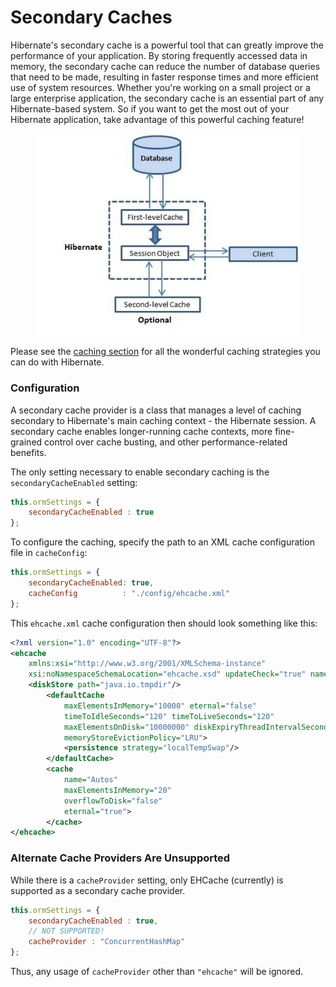 # Secondary Caches

Hibernate's secondary cache is a powerful tool that can greatly improve the performance of your application. By storing frequently accessed data in memory, the secondary cache can reduce the number of database queries that need to be made, resulting in faster response times and more efficient use of system resources. Whether you're working on a small project or a large enterprise application, the secondary cache is an essential part of any Hibernate-based system. So if you want to get the most out of your Hibernate application, take advantage of this powerful caching feature! &#x20;

<figure><img src="../../.gitbook/assets/image.png" alt=""><figcaption></figcaption></figure>

Please see the [caching section](../../usage/caching.md) for all the wonderful caching strategies you can do with Hibernate.

### Configuration

A secondary cache provider is a class that manages a level of caching secondary to Hibernate's main caching context - the Hibernate session. A secondary cache enables longer-running cache contexts, more fine-grained control over cache busting, and other performance-related benefits.

The only setting necessary to enable secondary caching is the `secondaryCacheEnabled` setting:

```js
this.ormSettings = {
    secondaryCacheEnabled : true
};
```

To configure the caching, specify the path to an XML cache configuration file in `cacheConfig`:

```js
this.ormSettings = {
    secondaryCacheEnabled: true,
    cacheConfig          : "./config/ehcache.xml"
};
```

This `ehcache.xml` cache configuration then should look something like this:

```xml
<?xml version="1.0" encoding="UTF-8"?>
<ehcache
    xmlns:xsi="http://www.w3.org/2001/XMLSchema-instance"
    xsi:noNamespaceSchemaLocation="ehcache.xsd" updateCheck="true" name="default">
    <diskStore path="java.io.tmpdir"/>
        <defaultCache
            maxElementsInMemory="10000" eternal="false"
            timeToIdleSeconds="120" timeToLiveSeconds="120"
            maxElementsOnDisk="10000000" diskExpiryThreadIntervalSeconds="120"
            memoryStoreEvictionPolicy="LRU">
            <persistence strategy="localTempSwap"/>
        </defaultCache>
        <cache
            name="Autos"
            maxElementsInMemory="20"
            overflowToDisk="false"
            eternal="true">
        </cache>
</ehcache>
```

### Alternate Cache Providers Are Unsupported

While there is a `cacheProvider` setting, only EHCache (currently) is supported as a secondary cache provider.

```js
this.ormSettings = {
    secondaryCacheEnabled : true,
    // NOT SUPPORTED!
    cacheProvider : "ConcurrentHashMap"
};
```

Thus, any usage of `cacheProvider` other than `"ehcache"` will be ignored.
